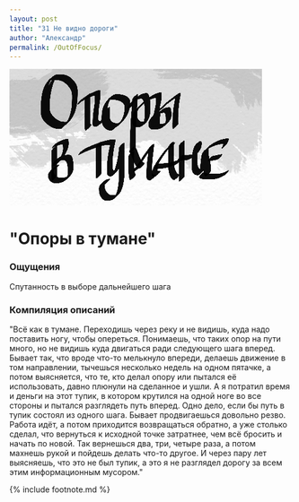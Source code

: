```yaml
---
layout: post
title: "31 Не видно дороги"
author: "Александр"
permalink: /OutOfFocus/
---
```

!["Не видишь куда шагать"](/_img/31.jpg)
# "Опоры в тумане"

### Ощущения
Спутанность в выборе дальнейшего шага

### Компиляция описаний
"Всё как в тумане. Переходишь через реку и не видишь, куда надо поставить ногу, чтобы опереться. Понимаешь, что таких опор на пути много, но не видишь куда двигаться ради следующего шага вперед. Бывает так, что вроде что-то мелькнуло впереди, делаешь движение в том направлении, тычешься несколько недель на одном пятачке, а потом выясняется, что те, кто делал опору или пытался её использовать, давно плюнули на сделанное и ушли. А я потратил время и деньги на этот тупик, в котором крутился на одной ноге во все стороны и пытался разглядеть путь вперед. Одно дело, если бы путь в тупик состоял из одного шага. Бывает продвигаешься довольно резво. Работа идёт, а потом приходится возвращаться обратно, а уже столько сделал, что вернуться к исходной точке затратнее, чем всё бросить и начать по новой. Так вернешься два, три, четыре раза, а потом махнешь рукой и пойдешь делать что-то другое. И через пару лет выясняешь, что это не был тупик, а это я не разглядел дорогу за всем этим информационным мусором."

{% include footnote.md %}
